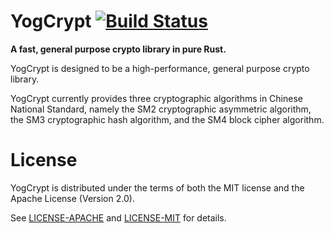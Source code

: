 # YogCrypt [![Build Status](https://travis-ci.com/yogcrypt/yogcrypt.svg?branch=master)](https://travis-ci.com/yogcrypt/yogcrypt)

**A fast, general purpose crypto library in pure Rust.**

YogCrypt is designed to be a high-performance, general purpose crypto library.

YogCrypt currently provides three cryptographic algorithms in Chinese National
Standard, namely the SM2 cryptographic asymmetric algorithm, the SM3
cryptographic hash algorithm, and the SM4 block cipher algorithm.

# License

YogCrypt is distributed under the terms of both the MIT license and the Apache
License (Version 2.0).

See [LICENSE-APACHE](LICENSE-APACHE) and [LICENSE-MIT](LICENSE-MIT) for details.
